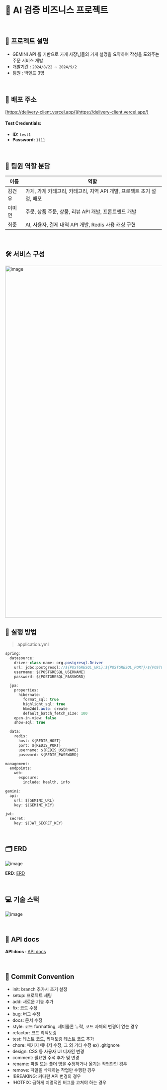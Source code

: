 # 🚀 AI 검증 비즈니스 프로젝트

<br>

## 📝 프로젝트 설명
- GEMINI API 를 기반으로 가게 사장님들의 가게 설명을 요약하여 작성을 도와주는 주문 서비스 개발
- 개발기간 : `2024/8/22 ~ 2024/9/2`
- 팀원 : 백엔드 3명
<br>

## 📣 배포 주소

[https://delivery-client.vercel.app/](https://delivery-client.vercel.app/)

#### Test Credentials:
- **ID:** `test1`
- **Password:** `1111`

<br>

## 👥 팀원 역할 분담
|이름| 역할                                              |
|----|-------------------------------------------------|
|김건우| 가게, 가게 카테고리, 카테고리, 지역 API 개발, 프로젝트 초기 설정, 배포 |
|이미연| 주문, 상품 주문, 상품, 리뷰 API 개발, 프론트엔드 개발           |
|최준| AI, 사용자, 결제 내역 API 개발, Redis 사용 캐싱 구현        |

<br>

## 🛠️ 서비스 구성
<img width="1132" alt="image" src="https://github.com/user-attachments/assets/23730ed8-0b15-4656-b392-1cc797c955a3">


## 🚀 실행 방법
> application.yml
```java
spring:
  datasource:
    driver-class-name: org.postgresql.Driver
    url: jdbc:postgresql://${POSTGRESQL_URL}:${POSTGRESQL_PORT}/${POSTGRESQL_DB_NAME}
    username: ${POSTGRESQL_USERNAME}
    password: ${POSTGRESQL_PASSWORD}

  jpa:
    properties:
      hibernate:
        format_sql: true
        highlight_sql: true
        hbm2ddl.auto: create
        default_batch_fetch_size: 100
    open-in-view: false
    show-sql: true

  data:
    redis:
      host: ${REDIS_HOST}
      port: ${REDIS_PORT}
      username: ${REDIS_USERNAME}
      password: ${REDIS_PASSWORD}

management:
  endpoints:
    web:
      exposure:
        include: health, info

gemini:
  api:
    url: ${GEMINI_URL}
    key: ${GEMINI_KEY}

jwt:
  secret:
    key: ${JWT_SECRET_KEY}
```

<br>

## 🗂️ ERD
![image](https://file.notion.so/f/f/83c75a39-3aba-4ba4-a792-7aefe4b07895/8a4212f4-d85a-4673-b850-a7a4e7f06328/%EC%8A%A4%ED%94%84%EB%A7%81%EC%8B%AC%ED%99%94_AI_%ED%94%84%EB%A1%9C%EC%A0%9D%ED%8A%B8_.png?table=block&id=ff527a9a-76aa-40e7-80d5-f51fecb7d58c&spaceId=83c75a39-3aba-4ba4-a792-7aefe4b07895&expirationTimestamp=1725285600000&signature=8x65sfoa21lQ_08WWkkUyH91Ns7wQQehzF07Fl94SPw&downloadName=%EC%8A%A4%ED%94%84%EB%A7%81%EC%8B%AC%ED%99%94+AI+%ED%94%84%EB%A1%9C%EC%A0%9D%ED%8A%B8+.png)

**ERD**: [ERD](https://www.erdcloud.com/d/o8NWFRjC3BCeYtasL)

<br>

## 💻 기술 스택
![image](https://file.notion.so/f/f/83c75a39-3aba-4ba4-a792-7aefe4b07895/63a78dc2-8aff-4802-b115-c630fab637b2/image.png?table=block&id=d04f8d4a-8411-4525-b14c-010a8d4ae614&spaceId=83c75a39-3aba-4ba4-a792-7aefe4b07895&expirationTimestamp=1725415200000&signature=QtHxmWIP1YtKGYtFPHU0eW9IPlr42wohuPBYPMPRP3s&downloadName=image.png)

<br>

## 📄 API docs
**API docs** : [API docs](https://www.notion.so/teamsparta/API-0191bf4047484aadbe49e6a5ec30266c)

<br>

## :construction: Commit Convention
- init:	branch 추가시 초기 설정
- setup:	프로젝트 세팅
- add:	새로운 기능 추가
- fix:	코드 수정
- bug:	버그 수정
- docs:	문서 수정
- style:	코드 formatting, 세미콜론 누락, 코드 자체의 변경이 없는 경우
- refactor:	코드 리팩토링
- test:	테스트 코드, 리팩토링 테스트 코드 추가
- chore:	패키지 매니저 수정, 그 외 기타 수정 ex) .gitignore
- design:	CSS 등 사용자 UI 디자인 변경
- comment:	필요한 주석 추가 및 변경
- rename:	파일 또는 폴더 명을 수정하거나 옮기는 작업만인 경우
- remove:	파일을 삭제하는 작업만 수행한 경우
- !BREAKING:	커다란 API 변경의 경우
- !HOTFIX:	급하게 치명적인 버그를 고쳐야 하는 경우

